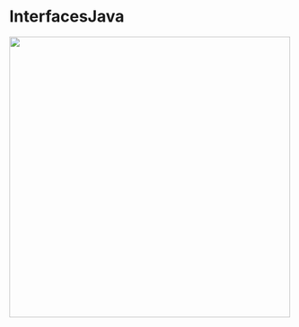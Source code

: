# InterfacesJava
<img src="https://blogs.unity3d.com/wp-content/uploads/2014/09/graph3.png" heigth="500" width="500" display: inline-block >

